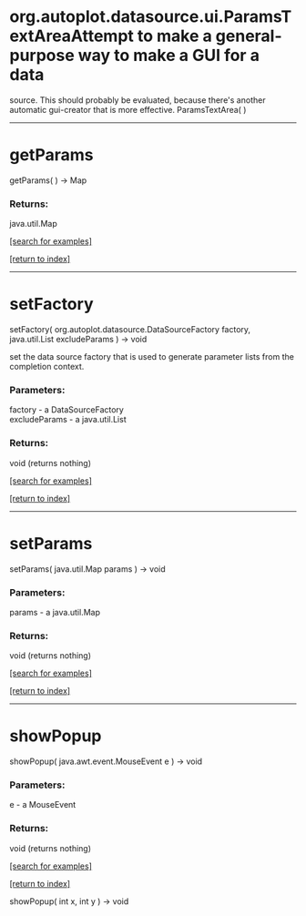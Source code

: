 # org.autoplot.datasource.ui.ParamsTextAreaAttempt to make a general-purpose way to make a GUI for a data
 source.  This should probably be evaluated, because there's another
 automatic gui-creator that is more effective.
ParamsTextArea( )


***
<a name="getParams"></a>
# getParams
getParams(  ) &rarr; Map



### Returns:
java.util.Map


<a href="https://github.com/autoplot/dev/search?q=getParams&unscoped_q=getParams">[search for examples]</a>

<a href="https://github.com/autoplot/documentation/blob/master/javadoc/index-all.md">[return to index]</a>

***
<a name="setFactory"></a>
# setFactory
setFactory( org.autoplot.datasource.DataSourceFactory factory, java.util.List excludeParams ) &rarr; void

set the data source factory that is used to generate parameter lists
 from the completion context.

### Parameters:
factory - a DataSourceFactory
<br>excludeParams - a java.util.List

### Returns:
void (returns nothing)


<a href="https://github.com/autoplot/dev/search?q=setFactory&unscoped_q=setFactory">[search for examples]</a>

<a href="https://github.com/autoplot/documentation/blob/master/javadoc/index-all.md">[return to index]</a>

***
<a name="setParams"></a>
# setParams
setParams( java.util.Map params ) &rarr; void



### Parameters:
params - a java.util.Map

### Returns:
void (returns nothing)


<a href="https://github.com/autoplot/dev/search?q=setParams&unscoped_q=setParams">[search for examples]</a>

<a href="https://github.com/autoplot/documentation/blob/master/javadoc/index-all.md">[return to index]</a>

***
<a name="showPopup"></a>
# showPopup
showPopup( java.awt.event.MouseEvent e ) &rarr; void



### Parameters:
e - a MouseEvent

### Returns:
void (returns nothing)


<a href="https://github.com/autoplot/dev/search?q=showPopup&unscoped_q=showPopup">[search for examples]</a>

<a href="https://github.com/autoplot/documentation/blob/master/javadoc/index-all.md">[return to index]</a>

showPopup( int x, int y ) &rarr; void<br>
